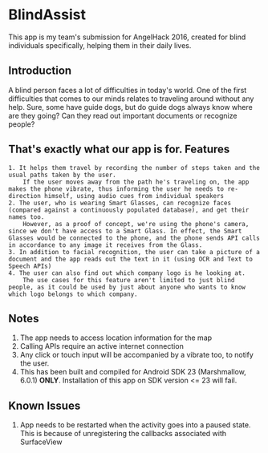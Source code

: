 # BlindAssist
This app is my team's submission for AngelHack 2016, created for blind individuals specifically, helping them in their daily lives.

Introduction
------------
A blind person faces a lot of difficulties in today's world. One of the first difficulties that comes to our minds relates to traveling around without any help.
Sure, some have guide dogs, but do guide dogs always know where are they going? Can they read out important documents or recognize people?

That's exactly what our app is for.
Features
---------
	1. It helps them travel by recording the number of steps taken and the usual paths taken by the user.
		If the user moves away from the path he's traveling on, the app makes the phone vibrate, thus informing the user he needs to re-direction himself, using audio cues from individual speakers
	2. The user, who is wearing Smart Glasses, can recognize faces (compared against a continuously populated database), and get their names too.
		However, as a proof of concept, we're using the phone's camera, since we don't have access to a Smart Glass. In effect, the Smart Glasses would be connected to the phone, and the phone sends API calls in accordance to any image it receives from the Glass.
	3. In addition to facial recognition, the user can take a picture of a document and the app reads out the text in it (using OCR and Text to Speech APIs)
	4. The user can also find out which company logo is he looking at.
		The use cases for this feature aren't limited to just blind people, as it could be used by just about anyone who wants to know which logo belongs to which company.

Notes
-----
1. The app needs to access location information for the map
2. Calling APIs require an active internet connection
3. Any click or touch input will be accompanied by a vibrate too, to notify the user.
4. This has been built and compiled for Android SDK 23 (Marshmallow, 6.0.1) **ONLY**. Installation of this app on SDK version <= 23 will fail.

Known Issues
------------
1. App needs to be restarted when the activity goes into a paused state.
	This is because of unregistering the callbacks associated with SurfaceView